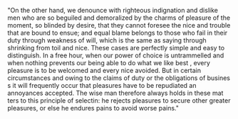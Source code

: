 "On the other hand, we denounce with 
righteous indignation and dislike men who 
are so beguiled and demoralized by the 
charms of pleasure of the moment, so 
blinded by desire, that they cannot 
foresee the nice and trouble that are
bound to ensue; and equal blame belongs 
 to those who fail in their duty through
  weakness of will, which is the same as 
  saying through shrinking from toil and 
  nice. These cases are perfectly simple
  and easy to distinguish. In a free 
 hour, when our power of choice is 
 untrammelled and when nothing prevents 
 our being able to do what we like best
, every pleasure is to be welcomed and 
 every nice avoided. But in certain 
   circumstances and owing to the claims 
   of duty or the obligations of busines
   s it will frequently occur that 
   pleasures have to be repudiated an
   annoyances accepted. The wise man 
   therefore always holds in these mat
   ters to this principle of selectin: he 
   rejects pleasures to secure other 
   greater pleasures, or else he endures 
   pains to avoid worse pains."
